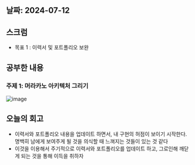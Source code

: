 ## 날짜: 2024-07-12

## 스크럼

- 목표 1 : 이력서 및 포트폴리오 보완

## 공부한 내용

### 주제 1: 머라카노 아키텍처 그리기

![image](https://github.com/user-attachments/assets/1d6103b4-1817-438b-9143-e198d5178bd1)


## 오늘의 회고

- 이력서와 포트폴리오 내용을 업데이트 하면서, 내 구현의 허점이 보이기 시작한다. 명백히 남에게 보여주게 될 것을 의식할 때 느껴지는 것들이 있는 것 같다
- 이것을 이용해서 주기적으로 이력서와 포트폴리오를 업데이트 하고, 그로인해 깨닫게 되는 것을 통해 이득을 취하자
